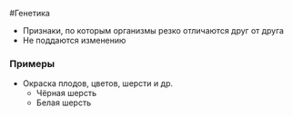 #Генетика 
- Признаки, по которым организмы резко отличаются друг от друга 
- Не поддаются изменению 
### Примеры 
- Окраска плодов, цветов, шерсти и др. 
	- Чёрная шерсть
	- Белая шерсть 
